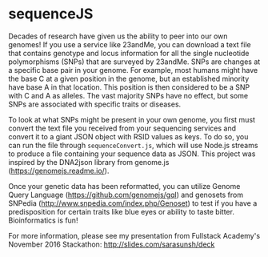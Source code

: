 # sequenceJS
Decades of research have given us the ability to peer into our own genomes! If you use a service like 23andMe, you can download a text file that contains genotype and locus information for all the single nucleotide polymorphisms (SNPs) that are surveyed by 23andMe. SNPs are changes at a specific base pair in your genome. For example, most humans might have the base C at a given position in the genome, but an established minority have base A in that location. This position is then considered to be a SNP with C and A as alleles. The vast majority SNPs have no effect, but some SNPs are associated with specific traits or diseases.

To look at what SNPs might be present in your own genome, you first must convert the text file you received from your sequencing services and convert it to a giant JSON object with RSID values as keys. To do so, you can run the file through `sequenceConvert.js`, which will use Node.js streams to produce a file containing your sequence data as JSON. This project was inspired by the DNA2json library from genome.js (https://genomejs.readme.io/). 

Once your genetic data has been reformatted, you can utilize Genome Query Language (https://github.com/genomejs/gql) and genosets from SNPedia (http://www.snpedia.com/index.php/Genoset) to test if you have a predisposition for certain traits like blue eyes or ability to taste bitter. Bioinformatics is fun!

For more information, please see my presentation from Fullstack Academy's November 2016 Stackathon: http://slides.com/sarasunsh/deck

